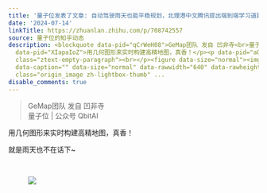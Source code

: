 ```yaml
---
title: '量子位发表了文章: 自动驾驶雨天也能平稳规划，北理港中文腾讯提出端到端学习道路几何图形'
date: '2024-07-14'
linkTitle: https://zhuanlan.zhihu.com/p/708742557
source: 量子位的知乎动态
description: <blockquote data-pid="qCrWeH08">GeMap团队 发自 凹非寺<br>量子位 | 公众号 QbitAI</blockquote><p
  data-pid="XIapaIoZ">用几何图形来实时构建高精地图，真香！</p><p data-pid="aOaIN76M">就是雨天也不在话下~</p><p
  class="ztext-empty-paragraph"><br></p><figure data-size="normal"><img src="https://pic2.zhimg.com/v2-44288e0ab15d982730abaacf07d7d201.jpg"
  data-caption="" data-size="normal" data-rawwidth="640" data-rawheight="358" data-thumbnail="https://pic2.zhimg.com/v2-44288e0ab15d982730abaacf07d7d201_b.jpg"
  class="origin_image zh-lightbox-thumb" ...
disable_comments: true
---
```

<blockquote data-pid="qCrWeH08">GeMap团队 发自 凹非寺<br>量子位 | 公众号 QbitAI</blockquote><p data-pid="XIapaIoZ">用几何图形来实时构建高精地图，真香！</p><p data-pid="aOaIN76M">就是雨天也不在话下~</p><p class="ztext-empty-paragraph"><br></p><figure data-size="normal"><img src="https://pic2.zhimg.com/v2-44288e0ab15d982730abaacf07d7d201.jpg" data-caption="" data-size="normal" data-rawwidth="640" data-rawheight="358" data-thumbnail="https://pic2.zhimg.com/v2-44288e0ab15d982730abaacf07d7d201_b.jpg" class="origin_image zh-lightbox-thumb" ...